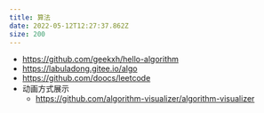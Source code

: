 ```yaml
---
title: 算法
date: 2022-05-12T12:27:37.862Z
size: 200
---
```

- https://github.com/geekxh/hello-algorithm
- https://labuladong.gitee.io/algo
- https://github.com/doocs/leetcode
- 动画方式展示
  - https://github.com/algorithm-visualizer/algorithm-visualizer
